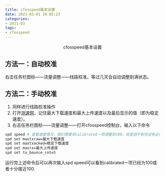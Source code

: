 ```yaml
---
title: cfosspeed基本设置 
date: 2021-03-01 10:05:23
categories:
- 2021-03
tags:
- cfosspeed
---
```

<center>cfosspeed基本设置 </center>

<!-- more -->

## 方法一：自动校准
右击任务栏图标——流量调整——线路校准，等过几天会自动调整到满状态。
## 方法二：手动校准
1. 同样进行线路校准操作
2. 打开[测速网](https://www.speedtest.cn/)，记住最大下载速度和最大上传速度以及最后显示的值（即为稳定速度）。
2. 右击任务栏图标——流量调整——打开cfosspeed控制台，输入以下命令
 ```bash
 spd speed # 查看速度情况，我们需要将calibrated一项调整到100，但是调不到也没有必要强求
 spd set maxtxraw=最大下载速度
 spd set maxtxacked=稳定下载速度
 spd set maxrx=最大上传速度
 spd set tx_bounce_cnt=5
 ```
 运行完上述命令后可以再次输入spd speed可以看到calibrated一项已经为100或者十分接近100.